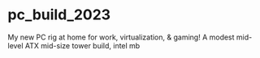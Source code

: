 # pc_build_2023
My new PC rig at home for work, virtualization, &amp; gaming! A modest mid-level ATX mid-size tower build, intel mb
